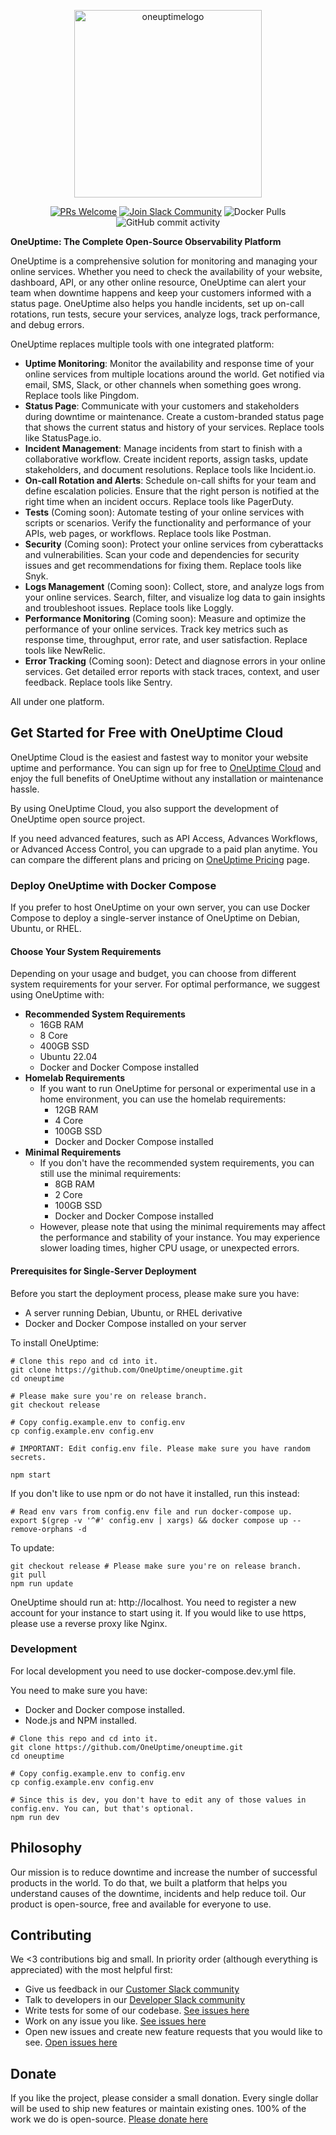<p align="center">
  <img width="300" alt="oneuptimelogo" src="https://raw.githubusercontent.com/OneUptime/oneuptime/master/Home/public/img/OneUptimePNG/7.png">
</p>
<p align="center">
  <a href='http://makeapullrequest.com'><img alt='PRs Welcome' src='https://img.shields.io/badge/PRs-welcome-brightgreen.svg?style=shields'/></a>
  <a href='https://join.slack.com/t/oneuptimedev/shared_invite/zt-17r8o7gkz-nITGan_PS9JYJV6WMm_TsQ'><img alt="Join Slack Community" src="https://img.shields.io/badge/slack%20community-join-blue"/></a>
  <img alt="Docker Pulls" src="https://img.shields.io/docker/pulls/oneuptime/backend"/>
  <img alt="GitHub commit activity" src="https://img.shields.io/github/commit-activity/m/oneuptime/app"/>
</p>

**OneUptime: The Complete Open-Source Observability Platform**

OneUptime is a comprehensive solution for monitoring and managing your online services. Whether you need to check the availability of your website, dashboard, API, or any other online resource, OneUptime can alert your team when downtime happens and keep your customers informed with a status page. OneUptime also helps you handle incidents, set up on-call rotations, run tests, secure your services, analyze logs, track performance, and debug errors.

OneUptime replaces multiple tools with one integrated platform:

-   **Uptime Monitoring**: Monitor the availability and response time of your online services from multiple locations around the world. Get notified via email, SMS, Slack, or other channels when something goes wrong. Replace tools like Pingdom.
-   **Status Page**: Communicate with your customers and stakeholders during downtime or maintenance. Create a custom-branded status page that shows the current status and history of your services. Replace tools like StatusPage.io.
-   **Incident Management**: Manage incidents from start to finish with a collaborative workflow. Create incident reports, assign tasks, update stakeholders, and document resolutions. Replace tools like Incident.io.
-   **On-call Rotation and Alerts**: Schedule on-call shifts for your team and define escalation policies. Ensure that the right person is notified at the right time when an incident occurs. Replace tools like PagerDuty.
-   **Tests** (Coming soon): Automate testing of your online services with scripts or scenarios. Verify the functionality and performance of your APIs, web pages, or workflows. Replace tools like Postman.
-   **Security** (Coming soon): Protect your online services from cyberattacks and vulnerabilities. Scan your code and dependencies for security issues and get recommendations for fixing them. Replace tools like Snyk.
-   **Logs Management** (Coming soon): Collect, store, and analyze logs from your online services. Search, filter, and visualize log data to gain insights and troubleshoot issues. Replace tools like Loggly.
-   **Performance Monitoring** (Coming soon): Measure and optimize the performance of your online services. Track key metrics such as response time, throughput, error rate, and user satisfaction. Replace tools like NewRelic.
-   **Error Tracking** (Coming soon): Detect and diagnose errors in your online services. Get detailed error reports with stack traces, context, and user feedback. Replace tools like Sentry.

All under one platform.

## Get Started for Free with OneUptime Cloud

OneUptime Cloud is the easiest and fastest way to monitor your website uptime and performance. You can sign up for free to [OneUptime Cloud](https://oneuptime.com) and enjoy the full benefits of OneUptime without any installation or maintenance hassle.

By using OneUptime Cloud, you also support the development of OneUptime open source project.

If you need advanced features, such as API Access, Advances Workflows, or Advanced Access Control, you can upgrade to a paid plan anytime. You can compare the different plans and pricing on [OneUptime Pricing](https://oneuptime.com/pricing) page.

### Deploy OneUptime with Docker Compose

If you prefer to host OneUptime on your own server, you can use Docker Compose to deploy a single-server instance of OneUptime on Debian, Ubuntu, or RHEL.

#### Choose Your System Requirements
Depending on your usage and budget, you can choose from different system requirements for your server. For optimal performance, we suggest using OneUptime with:

- **Recommended System Requirements**
  - 16GB RAM
  - 8 Core
  - 400GB SSD
  - Ubuntu 22.04
  - Docker and Docker Compose installed
- **Homelab Requirements**
  - If you want to run OneUptime for personal or experimental use in a home environment, you can use the homelab requirements:
    - 12GB RAM
    - 4 Core
    - 100GB SSD
    - Docker and Docker Compose installed
- **Minimal Requirements**
  - If you don't have the recommended system requirements, you can still use the minimal requirements:
    - 8GB RAM
    - 2 Core
    - 100GB SSD
    - Docker and Docker Compose installed
  - However, please note that using the minimal requirements may affect the performance and stability of your instance. You may experience slower loading times, higher CPU usage, or unexpected errors.

#### Prerequisites for Single-Server Deployment
Before you start the deployment process, please make sure you have:

- A server running Debian, Ubuntu, or RHEL derivative
- Docker and Docker Compose installed on your server

To install OneUptime:

```
# Clone this repo and cd into it.
git clone https://github.com/OneUptime/oneuptime.git
cd oneuptime

# Please make sure you're on release branch.
git checkout release

# Copy config.example.env to config.env
cp config.example.env config.env

# IMPORTANT: Edit config.env file. Please make sure you have random secrets.

npm start
```

If you don't like to use npm or do not have it installed, run this instead: 

```
# Read env vars from config.env file and run docker-compose up.
export $(grep -v '^#' config.env | xargs) && docker compose up --remove-orphans -d
```

To update: 

```
git checkout release # Please make sure you're on release branch.
git pull
npm run update
```

OneUptime should run at: http://localhost. You need to register a new account for your instance to start using it. If you would like to use https, please use a reverse proxy like Nginx.

### Development

For local development you need to use docker-compose.dev.yml file. 

You need to make sure you have: 
- Docker and Docker compose installed. 
- Node.js and NPM installed.

```
# Clone this repo and cd into it.
git clone https://github.com/OneUptime/oneuptime.git
cd oneuptime

# Copy config.example.env to config.env
cp config.example.env config.env

# Since this is dev, you don't have to edit any of those values in config.env. You can, but that's optional.
npm run dev
```


## Philosophy

Our mission is to reduce downtime and increase the number of successful products in the world. To do that, we built a platform that helps you understand causes of the downtime, incidents and help reduce toil. Our product is open-source, free and available for everyone to use. 

## Contributing

We <3 contributions big and small. In priority order (although everything is appreciated) with the most helpful first:

- Give us feedback in our [Customer Slack community](https://oneuptimesupport.slack.com/join/shared_invite/zt-1kavkds2f-gegm_wePorvwvM3M_SaoCQ#/shared-invite/email)
- Talk to developers in our [Developer Slack community](https://join.slack.com/t/oneuptimedev/shared_invite/zt-17r8o7gkz-nITGan_PS9JYJV6WMm_TsQ)
- Write tests for some of our codebase. [See issues here](https://github.com/OneUptime/oneuptime/issues?q=is%3Aopen+is%3Aissue+label%3A%22write+tests%22)
- Work on any issue you like. [See issues here](https://github.com/OneUptime/oneuptime/issues)
- Open new issues and create new feature requests that you would like to see. [Open issues here](https://github.com/OneUptime/oneuptime/issues)

## Donate

If you like the project, please consider a small donation. Every single dollar will be used to ship new features or maintain existing ones. 100% of the work we do is open-source. [Please donate here](https://github.com/sponsors/OneUptime)
